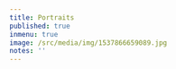 ```yaml
---
title: Portraits
published: true
inmenu: true
image: /src/media/img/1537866659089.jpg
notes: ''
---
```


